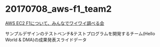 # 20170708_aws-f1_team2

[AWS EC2 F1について、みんなでワイワイ調べる会](https://fpgax.connpass.com/event/52769/)

サンプルデザインのテストベンチ&テストプログラムを開発するチーム(Hello World & DMA)の成果発表スライドデータ
